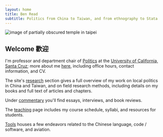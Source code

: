```yaml
---
layout: home
title: Ben Read
subtitle: Politics from China to Taiwan, and from ethnography to Stata
---
```


![image of partially obscured temple in taipei](../images/front_image.jpg)

## Welcome 歡迎

I'm professor and department chair of [Politics](https://politics.ucsc.edu/) at the [University of California, Santa Cruz](about/ucsc-on-one-page.html); more about me [here](about/about.html), including office hours, contact information, and CV.

The site's [research](research/research.html) section gives a full overview of my work on local politics in China and Taiwan, and on field research methods, including details on my books and full text of articles and chapters.

Under [commentary](commentary/commentary.html) you'll find essays, interviews, and book reviews.

The [teaching](teaching/teaching.html) page includes my course schedule, syllabi, and resources for students.

[Tools](tools/tools.html) houses a few endeavors related to the Chinese language, code / software, and aviation.
